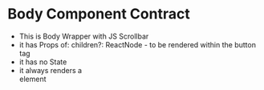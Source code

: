 # Body Component Contract

* This is Body Wrapper with JS Scrollbar
* it has Props of:
	children?: ReactNode - to be rendered within the button tag
* it has no State
* it always renders a <div> element